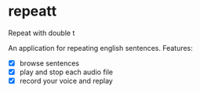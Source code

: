 # repeatt
Repeat with double t

An application for repeating english sentences.
Features:
- [x] browse sentences
- [x] play and stop each audio file
- [x] record your voice and replay
